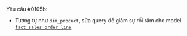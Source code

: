 Yêu cầu #0105b:
- Tương tự như `dim_product`, sửa query để giảm sự rối rắm cho model [`fact_sales_order_line`](../models/analytics/fact_sales_order_line.sql)
